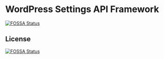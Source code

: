 # WordPress Settings API Framework
[![FOSSA Status](https://app.fossa.io/api/projects/git%2Bhttps%3A%2F%2Fgithub.com%2Fninecodes%2Fwp-settings.svg?type=shield)](https://app.fossa.io/projects/git%2Bhttps%3A%2F%2Fgithub.com%2Fninecodes%2Fwp-settings?ref=badge_shield)



## License
[![FOSSA Status](https://app.fossa.io/api/projects/git%2Bhttps%3A%2F%2Fgithub.com%2Fninecodes%2Fwp-settings.svg?type=large)](https://app.fossa.io/projects/git%2Bhttps%3A%2F%2Fgithub.com%2Fninecodes%2Fwp-settings?ref=badge_large)